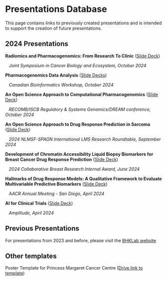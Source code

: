 # Presentations Database

This page contains links to previously created presentations and is intended to support the creation of future presentations.

## 2024 Presentations

**Radiomics and Pharmacogenomics: From Research To Clinic** ([Slide Deck](https://docs.google.com/presentation/d/1opViHXEd1PjO7glqesinhdQfJUf4_HUQ6F-uol_hCrA/edit#slide=id.gc3323ced22_0_0))
  
&nbsp;&nbsp;&nbsp;*Joint Symposium in Cancer Biology and Ecosystem, October 2024*

**Pharmacogenomics Data Analysis** ([Slide Decks](https://drive.google.com/drive/folders/1TO5YAc3wJpZWoMdR1EISqGa5CWyb53rm?usp=drive_link))
  
&nbsp;&nbsp;&nbsp;*Canadian Bioinformatics Workshop, October 2024*

**An Open Science Approach to Computational Pharmacogenomics** ([Slide Deck](https://docs.google.com/presentation/d/1mR4wYLbbRcaz6ZVBCZyXhtMnvn-XDBcuL1L_PB_TmeQ/edit?usp=sharing))
  
&nbsp;&nbsp;&nbsp;*RECOMB/ISCB Regulatory & Systems Genomics/DREAM conference, October 2024*

**An Open Science Approach to Drug Response Prediction in Sarcoma** ([Slide Deck](https://docs.google.com/presentation/d/15n0wnM5_33EJBr5580JchIyt_bZB6BeRwEtpJVe2RHI/edit#slide=id.gc3323ced22_0_0))
  
&nbsp;&nbsp;&nbsp;*2024 NLMSF-SPAGN International LMS Research Roundtable, September 2024*

**Development of Chromatin Accessibility Liquid Biopsy Biomarkers for Breast Cancer Drug Response Prediction**
([Slide Deck](https://docs.google.com/presentation/d/16fTvMb6qgN3fL1nlzBLlS8HnQdWB1XBTWpckxBjFAcc/edit?usp=sharing))
  
&nbsp;&nbsp;&nbsp;*2024 Collaborative Breast Research Internal Award, June 2024*

**Hallmarks of Drug Response Models: A Qualitative Framework to Evaluate Multivariable Predictive Biomarkers** ([Slide Deck](https://docs.google.com/presentation/d/12_qdW8u5jGVSvAJ22-kaorGUlcPN6C44-HTWMG4Lh-w/edit#slide=id.p1))
  
&nbsp;&nbsp;&nbsp;*AACR Annual Meeting - San Diego, April 2024*

**AI for Clinical Trials** ([Slide Deck](https://docs.google.com/presentation/d/18R2ZfBfW_gfx0Yti3GB5J46vKVGOh5HIfiN-iTQ_hk4/edit#slide=id.gc3323ced22_0_0))
  
&nbsp;&nbsp;&nbsp;*Amplitude, April 2024*

## Previous Presentations

For presentations from 2023 and before, please visit the [BHKLab website](https://bhklab.ca/#presentations)

## Other templates

Poster Template for Princess Margaret Cancer Centre ([Drive link to template](https://docs.google.com/presentation/d/16yw-3wdP3Q5lVE58KPhzqOWEgQ-lao-1/edit?usp=sharing&ouid=103107316923799140662&rtpof=true&sd=true))